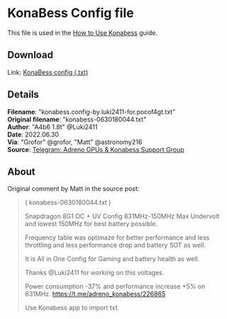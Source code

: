 # KonaBess Config file
This file is used in the [How to Use Konabess](how-to-use-konabess.md) guide.

## Download
Link: [KonaBess config (.txt)](https://github.com/pauloup/pocof4gt-docs/raw/main/files/konabess.config-by.luki2411-for.snapdragon8gen1.txt)

## Details
**Filename**: "konabess.config-by.luki2411-for.pocof4gt.txt"  
**Original filename**: "konabess-0630180044.txt"  
**Author**: "A4b6 1.8t" @Luki2411  
**Date**: 2022.06.30  
**Via**: "Grofor" @grofor, "Matt" @astronomy216  
**Source**: [Telegram: Adreno GPUs & Konabess Support Group](https://t.me/adreno_konabess/233940)

## About
Original comment by Matt in the source post:

> ( konabess-0630180044.txt )
> 
> Snapdragon 8G1 OC + UV Config 831MHz-150MHz Max Undervolt  and lowest 150MHz for best battery possible.
> 
> Frequency table was optimaze for better performance and less throttling and less performance drop and battery SOT as well.
> 
> It is All in One Config for Gaming and battery health as well.
> 
> Thanks @Luki2411  for working  on this voltages.
> 
> Power consumption -37% and performance increase +5% on 831MHz.
> https://t.me/adreno_konabess/226865
> 
> Use Konabess app to import txt